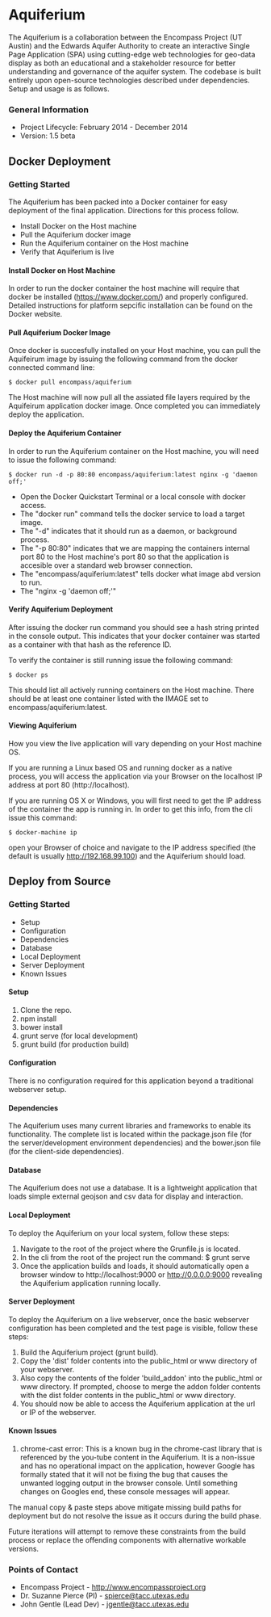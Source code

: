 # Aquiferium #

The Aquiferium is a collaboration between the Encompass Project (UT Austin) and the Edwards Aquifer Authority to create an interactive Single Page Application (SPA) using cutting-edge web technologies for geo-data display as both an educational and a stakeholder resource for better understanding and governance of the aquifer system. The codebase is built entirely upon open-source technologies described under dependencies. Setup and usage is as follows.

### General Information ###

* Project Lifecycle: February 2014 - December 2014
* Version: 1.5 beta

## Docker Deployment ##

### Getting Started ###

The Aquiferium has been packed into a Docker container for easy deployment of the final application. Directions for this process follow.

* Install Docker on the Host machine
* Pull the Aquiferium docker image
* Run the Aquiferium container on the Host machine
* Verify that Aquiferium is live

#### Install Docker on Host Machine ####

In order to run the docker container the host machine will require that docker be installed (https://www.docker.com/) and properly configured. Detailed instructions for platform sepcific installation can be found on the Docker website.

#### Pull Aquiferium Docker Image ####

Once docker is succesfully installed on your Host machine, you can pull the Aquifeirum image by issuing the following command from the docker connected command line:

    $ docker pull encompass/aquiferium

The Host machine will now pull all the assiated file layers required by the Aquifeirum application docker image. Once completed you can immediately deploy the application.

#### Deploy the Aquiferium Container ####

In order to run the Aquiferium container on the Host machine, you will need to issue the following command:

    $ docker run -d -p 80:80 encompass/aquiferium:latest nginx -g 'daemon off;'

* Open the Docker Quickstart Terminal or a local console with docker access.
* The "docker run" command tells the docker service to load a target image. 
* The "-d" indicates that it should run as a daemon, or background process. 
* The "-p 80:80" indicates that we are mapping the containers internal port 80 to the Host machine's port 80 so that the application is accesible over a standard web browser connection. 
* The "encompass/aquiferium:latest" tells docker what image abd version to run.
* The "nginx -g 'daemon off;'" 

#### Verify Aquiferium Deployment ####

After issuing the docker run command you should see a hash string printed in the console output. This indicates that your docker container was started as a container with that hash as the reference ID.

To verify the container is still running issue the following command:

    $ docker ps 

This should list all actively running containers on the Host machine.
There should be at least one container listed with the IMAGE set to encompass/aquiferium:latest.

#### Viewing Aquiferium ####

How you view the live application will vary depending on your Host machine OS. 

If you are running a Linux based OS and running docker as a native process, you will access the application via your Browser on the localhost IP address at port 80 (http://localhost).

If you are running OS X or Windows, you will first need to get the IP address of the container the app is running in. In order to get this info, from the cli issue this command:

    $ docker-machine ip

open your Browser of choice and navigate to the IP address specified (the default is usually http://192.168.99.100) and the Aquiferium should load.

## Deploy from Source ##

### Getting Started ###

* Setup
* Configuration
* Dependencies
* Database
* Local Deployment
* Server Deployment
* Known Issues

#### Setup ####
1. Clone the repo.
2. npm install
3. bower install
4. grunt serve (for local development)
5. grunt build (for production build)

#### Configuration ####
There is no configuration required for this application beyond a traditional webserver setup. 

#### Dependencies ####
The Aquiferium uses many current libraries and frameworks to enable its functionality. The complete list is located within the package.json file (for the server/development environment dependencies) and the bower.json file (for the client-side dependencies).

#### Database ####
The Aquiferium does not use a database. It is a lightweight application that loads simple external geojson and csv data for display and interaction.

#### Local Deployment ####
To deploy the Aquiferium on your local system, follow these steps:

1. Navigate to the root of the project where the Grunfile.js is located.
2. In the cli from the root of the project run the command:
    $ grunt serve
3. Once the application builds and loads, it should automatically open a browser window to http://localhost:9000 or http://0.0.0.0:9000 revealing the Aquiferium application running locally.

#### Server Deployment ####
To deploy the Aquiferium on a live webserver, once the basic webserver configuration has been completed and the test page is visible, follow these steps:

1. Build the Aquiferium project (grunt build).
2. Copy the 'dist' folder contents into the public_html or www directory of your webserver.
3. Also copy the contents of the folder 'build_addon' into the public_html or www directory. If prompted, choose to merge the addon folder contents with the dist folder contents in the public_html or www directory.
4. You should now be able to access the Aquiferium application at the url or IP of the webserver.

#### Known Issues ####

1. chrome-cast error: This is a known bug in the chrome-cast library that is referenced by the you-tube content in the Aquiferium. It is a non-issue and has no operational impact on the application, however Google has formally stated that it will not be fixing the bug that causes the unwanted logging output in the browser console. Until something changes on Googles end, these console messages will appear.

The manual copy & paste steps above mitigate missing build paths for deployment but do not resolve the issue as it occurs during the build phase.

Future iterations will attempt to remove these constraints from the build process or replace the offending components with alternative workable versions.

### Points of Contact ###

* Encompass Project - http://www.encompassproject.org
* Dr. Suzanne Pierce (PI) - spierce@tacc.utexas.edu 
* John Gentle (Lead Dev) - jgentle@tacc.utexas.edu